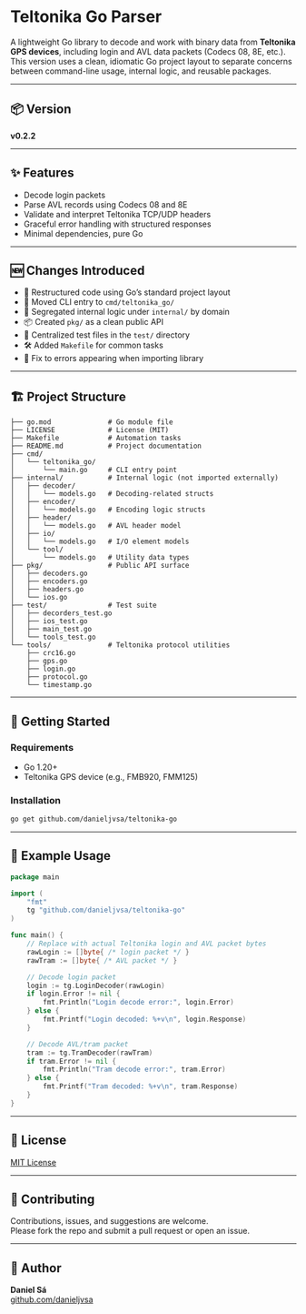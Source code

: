 # Teltonika Go Parser

A lightweight Go library to decode and work with binary data from **Teltonika GPS devices**, including login and AVL data packets (Codecs 08, 8E, etc.).
This version uses a clean, idiomatic Go project layout to separate concerns between command-line usage, internal logic, and reusable packages.

---

## 📦 Version

**v0.2.2**

---

## ✨ Features

- Decode login packets  
- Parse AVL records using Codecs 08 and 8E  
- Validate and interpret Teltonika TCP/UDP headers  
- Graceful error handling with structured responses  
- Minimal dependencies, pure Go

---

## 🆕 Changes Introduced

- 🔀 Restructured code using Go’s standard project layout  
- 🧩 Moved CLI entry to `cmd/teltonika_go/`  
- 🧱 Segregated internal logic under `internal/` by domain  
- 📦 Created `pkg/` as a clean public API  
- 🧪 Centralized test files in the `test/` directory  
- 🛠 Added `Makefile` for common tasks  
- 🔀 Fix to errors appearing when importing library

---

## 🏗️ Project Structure

```
├── go.mod              # Go module file
├── LICENSE             # License (MIT)
├── Makefile            # Automation tasks
├── README.md           # Project documentation
├── cmd/
│   └── teltonika_go/
│       └── main.go     # CLI entry point
├── internal/           # Internal logic (not imported externally)
│   ├── decoder/
│   │   └── models.go   # Decoding-related structs
│   ├── encoder/
│   │   └── models.go   # Encoding logic structs
│   ├── header/
│   │   └── models.go   # AVL header model
│   ├── io/
│   │   └── models.go   # I/O element models
│   └── tool/
│       └── models.go   # Utility data types
├── pkg/                # Public API surface
│   ├── decoders.go
│   ├── encoders.go
│   ├── headers.go
│   └── ios.go
├── test/               # Test suite
│   ├── decorders_test.go
│   ├── ios_test.go
│   ├── main_test.go
│   └── tools_test.go
└── tools/              # Teltonika protocol utilities
    ├── crc16.go
    ├── gps.go
    ├── login.go
    ├── protocol.go
    └── timestamp.go
```

---

## 🚀 Getting Started

### Requirements

- Go 1.20+
- Teltonika GPS device (e.g., FMB920, FMM125)

### Installation

```bash
go get github.com/danieljvsa/teltonika-go
```

---

## 📄 Example Usage

```go
package main

import (
	"fmt"
	tg "github.com/danieljvsa/teltonika-go"
)

func main() {
	// Replace with actual Teltonika login and AVL packet bytes
	rawLogin := []byte{ /* login packet */ }
	rawTram := []byte{ /* AVL packet */ }

	// Decode login packet
	login := tg.LoginDecoder(rawLogin)
	if login.Error != nil {
		fmt.Println("Login decode error:", login.Error)
	} else {
		fmt.Printf("Login decoded: %+v\n", login.Response)
	}

	// Decode AVL/tram packet
	tram := tg.TramDecoder(rawTram)
	if tram.Error != nil {
		fmt.Println("Tram decode error:", tram.Error)
	} else {
		fmt.Printf("Tram decoded: %+v\n", tram.Response)
	}
}
```

---

## 📄 License

[MIT License](LICENSE)

---

## 🤝 Contributing

Contributions, issues, and suggestions are welcome.  
Please fork the repo and submit a pull request or open an issue.

---

## 👤 Author

**Daniel Sá**  
[github.com/danieljvsa](https://github.com/danieljvsa)
